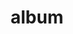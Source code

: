 ---
layout: album
resource: instagram
title: "album"
description: "masonry"
active: gallery
header-img: "img/gallery-bg.jpg"
album-title: "my 9th album"
images:
  - image_path: chin_19022/-1/20221120_151151_316157719_2137327493134685_3187302902173809504_n.jpg
  - image_path: chin_19022/-1/20230401_200059_338933763_774783387340890_258249644537410422_n.jpg
  - image_path: chin_19022/-1/20230825_175654_370896710_18097766014347304_467197456136974870_n.jpg
  - image_path: chin_19022/-1/20230826_102918_370682746_18097861765347304_7892468629034696928_n.jpg
  - image_path: chin_19022/-1/20230928_185052_382983729_18102062236347304_7800917273703947200_n.jpg
  - image_path: chin_19022/-1/20231008_130857_387771584_18103276195347304_9126053740173066463_n.jpg
  - image_path: chin_19022/-1/20231024_191157_394751766_18105333100347304_3504975381220716781_n.jpg
  - image_path: chin_19022/-1/20231024_195453_395789859_18105337360347304_8147292846350297537_n.jpg
  - image_path: chin_19022/-1/20231106_222424_399310622_18106986901347304_2242084646727235053_n.jpg
  - image_path: chin_19022/-1/20231118_225954_402941193_18108596029347304_3538181628522498609_n.jpg
  - image_path: chin_19022/-1/20231130_124219_406227987_18109984564347304_7803530210204641280_n.jpg
  - image_path: chin_19022/-1/20231218_085213_412173925_18112128148347304_417100805440385994_n.jpg
  - image_path: chin_19022/-1/20231218_220321_412399595_18112193653347304_1432378702502496219_n.jpg
  - image_path: chin_19022/-1/20231219_154508_412424362_18112272775347304_5071782289129578598_n.jpg
  - image_path: chin_19022/-1/20240104_143740_416838558_18114158932347304_1763708038331515456_n.jpg
  - image_path: chin_19022/-1/20240125_184119_422410916_18116443312347304_7644458015184258537_n.jpg
  - image_path: chin_19022/-1/20240203_183615_425578605_18117387520347304_2076696472612758753_n.jpg
  - image_path: chin_19022/-1/20240222_213610_428674788_18119275180347304_3821404151399775668_n.jpg
  - image_path: chin_19022/-1/20240223_225532_428665866_18119375086347304_1314076217208814953_n.jpg
  - image_path: chin_19022/-1/20240225_121248_428625212_18119524060347304_804536697393916094_n.jpg
  - image_path: chin_19022/-1/20240310_195318_431777067_18120941047347304_7780831222756393000_n.jpg
  - image_path: chin_19022/-1/20240519_000652_444765337_18127902541347304_3778215810471992608_n.jpg
  - image_path: chin_19022/-1/20241025_124823_464467060_18144565270347304_2688066974324399206_n.jpg
  - image_path: chin_19022/-1/20241204_170724_469206799_18148738027347304_8846652655249270741_n.jpg
  - image_path: chin_19022/-1/20241225_142432_471573417_18150889720347304_3408351755495564887_n.jpg
  - image_path: chin_19022/-1/20250220_211410_480756487_18156699055347304_2357191672022909720_n.jpg
---